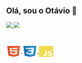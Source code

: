 ## Olá, sou o Otávio 👋

<div>
  <a href="https://github.com/otaviofulgencio">
  <img height="180em" src="https://github-readme-stats.vercel.app/api?username=otaviofulgencio&show_icons=true&theme=transparent"/>
  <img height="180em" src="https://github-readme-stats.vercel.app/api/top-langs/?username=otaviofulgencio&theme=transparent&size_weight=0.6"/>  
</div>

##

<div style="display: inline_block"><br>
  <img align="center" alt="Rafa-HTML" height="30" width="40" src="https://raw.githubusercontent.com/devicons/devicon/master/icons/html5/html5-original.svg">
  <img align="center" alt="Rafa-CSS" height="30" width="40" src="https://raw.githubusercontent.com/devicons/devicon/master/icons/css3/css3-original.svg">
  <img align="center" alt="Rafa-Js" height="30" width="40" src="https://raw.githubusercontent.com/devicons/devicon/master/icons/javascript/javascript-plain.svg">
</div>

